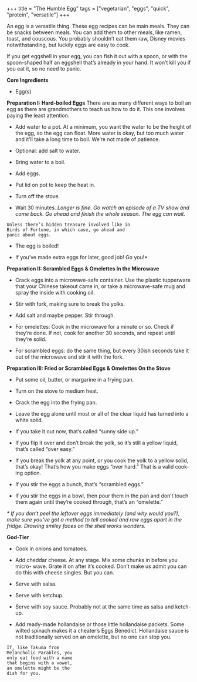 +++
title = "The Humble Egg"
tags = ["vegetarian", "eggs", "quick", "protein", "versatile"]
+++

An egg is a versatile thing. These egg recipes can be main meals. They can
be snacks between meals. You can add them to other meals, like ramen,
toast, and couscous. You probably shouldn’t eat them raw, Disney movies
notwithstanding, but luckily eggs are easy to cook.

If you get eggshell in your egg, you can fish it out with a spoon, or with the
spoon-shaped half an eggshell that’s already in your hand. It won’t kill you if
you eat it, so no need to panic.

**Core Ingredients**
- Egg(s)

**Preparation I: Hard-boiled Eggs**
There are as many different ways to boil an egg as there are grandmothers to
teach us how to do it. This one involves paying the least attention.

- Add water to a pot. At a minimum, you want the water to be the height
of the egg, so the egg can float. More water is okay, but too much water
and it’ll take a long time to boil. We’re not made of patience.

- Optional: add salt to water.

- Bring water to a boil.

- Add eggs.

- Put lid on pot to keep the heat in.

- Turn off the stove.

- Wait 30 minutes. _Longer is fine. Go watch an episode of a TV show and come
back. Go ahead and finish the whole season. The egg can wait._

```
Unless there’s hidden treasure involved like in
Birds of Fortune, in which case, go ahead and
panic about eggs.
```


- The egg is boiled!

- If you’ve made extra eggs for later, good job! Go you!*

**Preparation II: Scrambled Eggs & Omelettes In the Microwave**
- Crack eggs into a microwave-safe container. Use the plastic tupperware
that your Chinese takeout came in, or take a microwave-safe mug and
spray the inside with cooking oil.

- Stir with fork, making sure to break the yolks.

- Add salt and maybe pepper. Stir through.

- For omelettes: Cook in the microwave for a minute or so. Check if they’re
done. If not, cook for another 30 seconds, and repeat until they’re solid.

- For scrambled eggs: do the same thing, but every 30ish seconds take it
out of the microwave and stir it with the fork.

**Preparation III: Fried or Scrambled Eggs & Omelettes On the Stove**
- Put some oil, butter, or margarine in a frying pan.

- Turn on the stove to medium heat.

- Crack the egg into the frying pan.

- Leave the egg alone until most or all of the clear liquid has turned into a
white solid.

- If you take it out now, that’s called “sunny side up.”

- If you flip it over and don’t break the yolk, so it’s still a yellow liquid,
that’s called “over easy.”

- If you break the yolk at any point, or you cook the yolk to a yellow solid,
that’s okay! That’s how you make eggs “over hard.” That is a valid cook-
ing option.

- If you stir the eggs a bunch, that’s “scrambled eggs.”

- If you stir the eggs in a bowl, then pour them in the pan and don’t touch
them again until they’re cooked through, that’s an “omelette.”

_* If you don’t peel the leftover eggs immediately (and why would you?), make sure
you’ve got a method to tell cooked and raw eggs apart in the fridge. Drawing smiley
faces on the shell works wonders._



**God-Tier**
- Cook in onions and tomatoes.

- Add cheddar cheese. At any stage. Mix some chunks in before you micro-
wave. Grate it on after it’s cooked. Don’t make us admit you can do this
with cheese singles. But you can.

- Serve with salsa.

- Serve with ketchup.

- Serve with soy sauce. Probably not at the same time as salsa and ketch-
up.

- Add ready-made hollandaise or those little hollandaise packets. Some
wilted spinach makes it a cheater’s Eggs Benedict. Hollandaise sauce is
not traditionally served on an omelette, but no one can stop you.

```
If, like Takuma from
Melancholic Parables, you
only eat food with a name
that begins with a vowel,
an omelette might be the
dish for you.
```